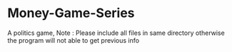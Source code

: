 # Money-Game-Series
A politics game, Note : Please include all files in same directory otherwise the program will not able to get previous info
